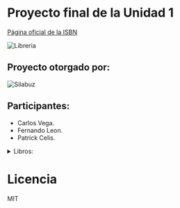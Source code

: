 # Proyecto final de la Unidad 1
[Página oficial de la ISBN](https://www.bnp.gob.pe/servicios/isbn/)

![Libreria](https://www.telesurtv.net/__export/1510353963341/sites/telesur/img/multimedia/2017/11/10/librerxa11.jpg)

## Proyecto otorgado por:

![Silabuz](https://uploads-ssl.webflow.com/6320941e9612f79b0e2f61b1/63209670562cf7eb6f31131a_silabuz-logo-rebrand-standar.png)

## Participantes:
* Carlos Vega.
* Fernando Leon.
* Patrick Celis.

<details>
<summary>Libros:</summary>
- [Como hacer que te pasen cosas buenas.]
- [El caballero Carmelo.]
- [El principito.]
  
</details>

# Licencia
MIT
